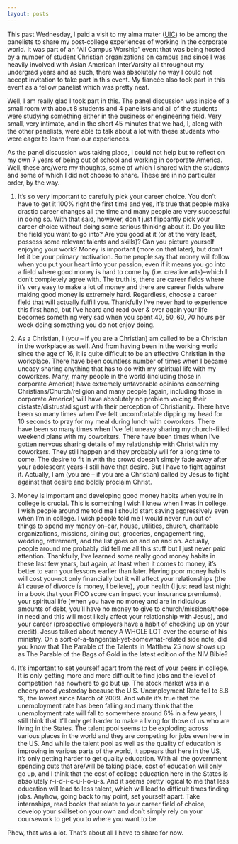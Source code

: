 ```yaml
---
layout: posts
---
```


This past Wednesday, I paid a visit to my alma mater ([UIC](http://www.uic.edu "University of Illinois at Chicago")) to be among the panelists to share my post-college experiences of working in the corporate world.  It was part of an “All Campus Worship” event that was being hosted by a number of student Christian organizations on campus and since I was heavily involved with Asian American InterVarsity all throughout my undergrad years and as such, there was absolutely no way I could not accept invitation to take part in this event.  My fiancée also took part in this event as a fellow panelist which was pretty neat.

Well, I am really glad I took part in this.  The panel discussion was inside of a small room with about 8 students and 4 panelists and all of the students were studying something either in the business or engineering field.  Very small, very intimate, and in the short 45 minutes that we had, I, along with the other panelists, were able to talk about a lot with these students who were eager to learn from our experiences.

As the panel discussion was taking place, I could not help but to reflect on my own 7 years of being out of school and working in corporate America.  Well, these are/were my thoughts, some of which I shared with the students and some of which I did not choose to share.  These are in no particular order, by the way.

1. It’s so very important to carefully pick your career choice.  You don’t have to get it 100% right the first time and yes, it’s true that people make drastic career changes all the time and many people are very successful in doing so.  With that said, however, don’t just flippantly pick your career choice without doing some serious thinking about it.  Do you like the field you want to go into?  Are you good at it (or at the very least, possess some relevant talents and skills)?  Can you picture yourself enjoying your work?  Money is important (more on that later), but don’t let it be your primary motivation.  Some people say that money will follow when you put your heart into your passion, even if it means you go into a field where good money is hard to come by (i.e. creative arts)–which I don’t completely agree with.  The truth is, there are career fields where it’s very easy to make a lot of money and there are career fields where making good money is extremely hard.  Regardless, choose a career field that will actually fulfill you.  Thankfully I’ve never had to experience this first hand, but I’ve heard and read over & over again your life becomes something very sad when you spent 40, 50, 60, 70 hours per week doing something you do not enjoy doing.

2. As a Christian, I (_you_ – if you are a Christian) am called to be a Christian in the workplace as well.  And from having been in the working world since the age of 16, it is quite difficult to be an effective Christian in the workplace.  There have been countless number of times when I became uneasy sharing anything that has to do with my spiritual life with my coworkers.  Many, many people in the world (including those in corporate America) have extremely unfavorable opinions concerning Christians/Church/religion and many people (again, including those in corporate America) will have absolutely no problem voicing their distaste/distrust/disgust with their perception of Christianity.  There have been so many times when I’ve felt uncomfortable dipping my head for 10 seconds to pray for my meal during lunch with coworkers.  There have been so many times when I’ve felt uneasy sharing my church-filled weekend plans with my coworkers.  There have been times when I’ve gotten nervous sharing details of my relationship with Christ with my coworkers.  They still happen and they probably will for a long time to come.  The desire to fit in with the crowd doesn’t simply fade away after your adolescent years–I still have that desire.  But I have to fight against it.  Actually, I am (you are – if you are a Christian) called by Jesus to fight against that desire and boldly proclaim Christ.

3. Money is important and developing good money habits when you’re in college is crucial.  This is something I wish I knew when I was in college.  I wish people around me told me I should start saving aggressively even when I’m in college.  I wish people told me I would never run out of things to spend my money on–car, house, utilities, church, charitable organizations, missions, dining out, groceries, engagement ring, wedding, retirement, and the list goes on and on and on.  Actually, people around me probably did tell me all this stuff but I just never paid attention.  Thankfully, I’ve learned some really good money habits in these last few years, but again, at least when it comes to money, it’s better to earn your lessons earlier than later.  Having poor money habits will cost you–not only financially but it will affect your relationships (the #1 cause of divorce is money, I believe), your health (I just read last night in a book that your FICO score can impact your insurance premiums), your spiritual life (when you have no money and are in ridiculous amounts of debt, you’ll have no money to give to church/missions/those in need and this will most likely affect your relationship with Jesus), and your career (prospective employers have a habit of checking up on your credit).  Jesus talked about money A WHOLE LOT over the course of his ministry.  On a sort-of-a-tangential-yet-somewhat-related side note, did you know that The Parable of the Talents in Matthew 25 now shows up as The Parable of the Bags of Gold in the latest edition of the NIV Bible?

4. It’s important to set yourself apart from the rest of your peers in college.  It is only getting more and more difficult to find jobs and the level of competition has nowhere to go but up.  The stock market was in a cheery mood yesterday because the U.S. Unemployment Rate fell to 8.8 %, the lowest since March of 2009.  And while it’s true that the unemployment rate has been falling and many think that the unemployment rate will fall to somewhere around 6% in a few years, I still think that it’ll only get harder to make a living for those of us who are living in the States.  The talent pool seems to be exploding across various places in the world and they are competing for jobs even here in the US.  And while the talent pool as well as the quality of education is improving in various parts of the world, it appears that here in the US, it’s only getting harder to get quality education.  With all the government spending cuts that are/will be taking place, cost of education will only go up, and I think that the cost of college education here in the States is absolutely r-i-d-i-c-u-l-o-u-s.  And it seems pretty logical to me that less education will lead to less talent, which will lead to difficult times finding jobs.  Anyhow, going back to my point, set yourself apart.  Take internships, read books that relate to your career field of choice, develop your skillset on your own and don’t simply rely on your coursework to get you to where you want to be.

Phew, that was a lot.  That’s about all I have to share for now.
